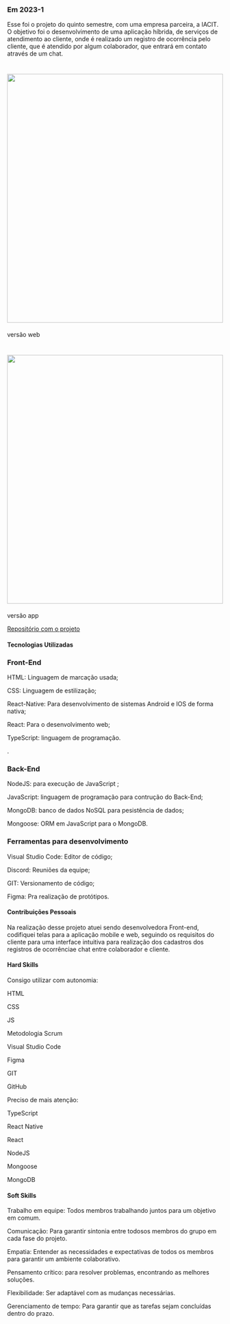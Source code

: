 ### Em 2023-1
Esse foi o projeto do quinto semestre, com uma empresa parceira, a IACIT. O objetivo foi o desenvolvimento de uma aplicação híbrida, de serviços de atendimento ao cliente, onde é realizado um registro de ocorrência pelo cliente, que é atendido por algum colaborador, que entrará em contato através de um chat.

<h1 align="center"><img src = "https://github.com/GustavoAndo/portifolio-TG/blob/main/5-semestre/README.md" width="100%" height="580px"></h1>
versão web
<h1 align="center"><img src = "https://github.com/GustavoAndo/portifolio-TG/blob/main/img/5-semestre-app.gif" width="100%" height="580px"></h1>
versão app



[Repositório com o projeto](https://github.com/NewInoDevs/NewInoDevs)

#### Tecnologias Utilizadas

### Front-End

HTML: Linguagem de marcação usada;

CSS: Linguagem de estilização;

React-Native: Para desenvolvimento de sistemas Android e IOS de forma nativa;

React: Para o desenvolvimento web;

TypeScript: linguagem de programação.

.

### Back-End

NodeJS: para execução de JavaScript ;

JavaScript: linguagem de programação para contrução do Back-End;

MongoDB: banco de dados NoSQL para pesistência de dados;

Mongoose: ORM em JavaScript para o MongoDB.


### Ferramentas para desenvolvimento

Visual Studio Code: Editor de código;

Discord: Reuniões da equipe;

GIT: Versionamento de código;

Figma: Pra realização de protótipos.

#### Contribuições Pessoais
Na realização desse projeto atuei sendo desenvolvedora Front-end, codifiquei telas para a aplicação mobile e web, seguindo os requisitos do cliente para uma interface intuitiva para realização dos cadastros dos registros de ocorrênciae chat entre colaborador e cliente.

#### Hard Skills

Consigo utilizar com autonomia:

HTML

CSS

JS

Metodologia Scrum

Visual Studio Code

Figma

GIT

GitHub

Preciso de mais atenção:

TypeScript

React Native

React

NodeJS 

Mongoose

MongoDB

#### Soft Skills
Trabalho em equipe: Todos membros trabalhando juntos para um objetivo em comum. 

Comunicação: Para garantir sintonia entre todosos membros do grupo em cada fase do projeto.

Empatia: Entender as necessidades e expectativas de todos os membros para garantir um ambiente colaborativo.

Pensamento crítico: para resolver problemas, encontrando as melhores soluções.

Flexibilidade: Ser adaptável com as mudanças necessárias.

Gerenciamento de tempo: Para garantir que as tarefas sejam concluídas dentro do prazo.

